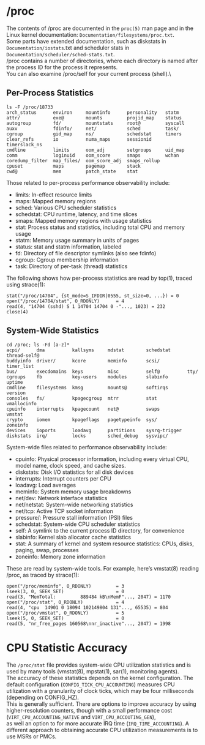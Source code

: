 # /proc

The contents of /proc are documented in the `proc(5)` man page and in the Linux kernel documentation: `Documentation/filesystems/proc.txt`.\
Some parts have extended documentation, such as diskstats in `Documentation/iostats`.txt and scheduler stats in `Documentation/scheduler/sched-stats.txt`.\
/proc contains a number of directories, where each directory is named after the process ID for the process it represents.\
You can also examine /proc/self for your current process (shell).\\

## Per-Process Statistics

```shell
ls -F /proc/18733
arch_status      environ     mountinfo      personality   statm
attr/            exe@        mounts         projid_map    status
autogroup        fd/         mountstats     root@         syscall
auxv             fdinfo/     net/           sched         task/
cgroup           gid_map     ns/            schedstat     timers
clear_refs       io          numa_maps      sessionid     timerslack_ns
cmdline          limits      oom_adj        setgroups     uid_map
comm             loginuid    oom_score      smaps         wchan
coredump_filter  map_files/  oom_score_adj  smaps_rollup
cpuset           maps        pagemap        stack
cwd@             mem         patch_state    stat
```

Those related to per-process performance observability include:

- limits: In-effect resource limits
- maps: Mapped memory regions
- sched: Various CPU scheduler statistics
- schedstat: CPU runtime, latency, and time slices
- smaps: Mapped memory regions with usage statistics
- stat: Process status and statistics, including total CPU and memory usage
- statm: Memory usage summary in units of pages
- status: stat and statm information, labeled
- fd: Directory of file descriptor symlinks (also see fdinfo)
- cgroup: Cgroup membership information
- task: Directory of per-task (thread) statistics

The following shows how per-process statistics are read by top(1), traced using strace(1):

```shell
stat("/proc/14704", {st_mode=S_IFDIR|0555, st_size=0, ...}) = 0
open("/proc/14704/stat", O_RDONLY)      = 4
read(4, "14704 (sshd) S 1 14704 14704 0 -"..., 1023) = 232
close(4)
```

## System-Wide Statistics

```shell
cd /proc; ls -Fd [a-z]*
acpi/      dma          kallsyms     mdstat        schedstat      thread-self@
buddyinfo  driver/      kcore        meminfo       scsi/          timer_list
bus/       execdomains  keys         misc          self@          tty/
cgroups    fb           key-users    modules       slabinfo       uptime
cmdline    filesystems  kmsg         mounts@       softirqs       version
consoles   fs/          kpagecgroup  mtrr          stat           vmallocinfo
cpuinfo    interrupts   kpagecount   net@          swaps          vmstat
crypto     iomem        kpageflags   pagetypeinfo  sys/           zoneinfo
devices    ioports      loadavg      partitions    sysrq-trigger
diskstats  irq/         locks        sched_debug   sysvipc/
```

System-wide files related to performance observability include:

- cpuinfo: Physical processor information, including every virtual CPU, model name, clock speed, and cache sizes.
- diskstats: Disk I/O statistics for all disk devices
- interrupts: Interrupt counters per CPU
- loadavg: Load averages
- meminfo: System memory usage breakdowns
- net/dev: Network interface statistics
- net/netstat: System-wide networking statistics
- net/tcp: Active TCP socket information
- pressure/: Pressure stall information (PSI) files
- schedstat: System-wide CPU scheduler statistics
- self: A symlink to the current process ID directory, for convenience
- slabinfo: Kernel slab allocator cache statistics
- stat: A summary of kernel and system resource statistics: CPUs, disks, paging, swap, processes
- zoneinfo: Memory zone information

These are read by system-wide tools. For example, here’s vmstat(8) reading /proc, as traced by strace(1):

```shell
open("/proc/meminfo", O_RDONLY)         = 3
lseek(3, 0, SEEK_SET)                   = 0
read(3, "MemTotal:         889484 kB\nMemF"..., 2047) = 1170
open("/proc/stat", O_RDONLY)            = 4
read(4, "cpu  14901 0 18094 102149804 131"..., 65535) = 804
open("/proc/vmstat", O_RDONLY)          = 5
lseek(5, 0, SEEK_SET)                   = 0
read(5, "nr_free_pages 160568\nnr_inactive"..., 2047) = 1998
```

# CPU Statistic Accuracy

The `/proc/stat` file provides system-wide CPU utilization statistics and is used by many tools (vmstat(8), mpstat(1), sar(1), monitoring agents).\
The accuracy of these statistics depends on the kernel configuration. The default configuration (`CONFIG_TICK_CPU_ACCOUNTING`) measures CPU utilization with a granularity of clock ticks, which may be four milliseconds (depending on CONFIG_HZ).\
This is generally sufficient. There are options to improve accuracy by using higher-resolution counters, though with a small performance cost (`VIRT_CPU_ACCOUNTING_NATIVE` and `VIRT_CPU_ACCOUTING_GEN`),\
as well an option to for more accurate IRQ time (`IRQ_TIME_ACCOUNTING`). A different approach to obtaining accurate CPU utilization measurements is to use MSRs or PMCs.
